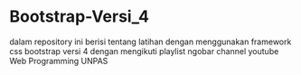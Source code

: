 # Bootstrap-Versi_4
dalam repository ini berisi tentang latihan dengan menggunakan framework css bootstrap versi 4 dengan mengikuti playlist ngobar channel youtube Web Programming UNPAS
